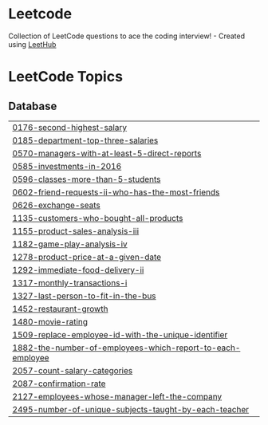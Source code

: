 # Leetcode
Collection of LeetCode questions to ace the coding interview! - Created using [LeetHub](https://github.com/QasimWani/LeetHub)

<!---LeetCode Topics Start-->
# LeetCode Topics
## Database
|  |
| ------- |
| [0176-second-highest-salary](https://github.com/kunal1406/Leetcode/tree/master/0176-second-highest-salary) |
| [0185-department-top-three-salaries](https://github.com/kunal1406/Leetcode/tree/master/0185-department-top-three-salaries) |
| [0570-managers-with-at-least-5-direct-reports](https://github.com/kunal1406/Leetcode/tree/master/0570-managers-with-at-least-5-direct-reports) |
| [0585-investments-in-2016](https://github.com/kunal1406/Leetcode/tree/master/0585-investments-in-2016) |
| [0596-classes-more-than-5-students](https://github.com/kunal1406/Leetcode/tree/master/0596-classes-more-than-5-students) |
| [0602-friend-requests-ii-who-has-the-most-friends](https://github.com/kunal1406/Leetcode/tree/master/0602-friend-requests-ii-who-has-the-most-friends) |
| [0626-exchange-seats](https://github.com/kunal1406/Leetcode/tree/master/0626-exchange-seats) |
| [1135-customers-who-bought-all-products](https://github.com/kunal1406/Leetcode/tree/master/1135-customers-who-bought-all-products) |
| [1155-product-sales-analysis-iii](https://github.com/kunal1406/Leetcode/tree/master/1155-product-sales-analysis-iii) |
| [1182-game-play-analysis-iv](https://github.com/kunal1406/Leetcode/tree/master/1182-game-play-analysis-iv) |
| [1278-product-price-at-a-given-date](https://github.com/kunal1406/Leetcode/tree/master/1278-product-price-at-a-given-date) |
| [1292-immediate-food-delivery-ii](https://github.com/kunal1406/Leetcode/tree/master/1292-immediate-food-delivery-ii) |
| [1317-monthly-transactions-i](https://github.com/kunal1406/Leetcode/tree/master/1317-monthly-transactions-i) |
| [1327-last-person-to-fit-in-the-bus](https://github.com/kunal1406/Leetcode/tree/master/1327-last-person-to-fit-in-the-bus) |
| [1452-restaurant-growth](https://github.com/kunal1406/Leetcode/tree/master/1452-restaurant-growth) |
| [1480-movie-rating](https://github.com/kunal1406/Leetcode/tree/master/1480-movie-rating) |
| [1509-replace-employee-id-with-the-unique-identifier](https://github.com/kunal1406/Leetcode/tree/master/1509-replace-employee-id-with-the-unique-identifier) |
| [1882-the-number-of-employees-which-report-to-each-employee](https://github.com/kunal1406/Leetcode/tree/master/1882-the-number-of-employees-which-report-to-each-employee) |
| [2057-count-salary-categories](https://github.com/kunal1406/Leetcode/tree/master/2057-count-salary-categories) |
| [2087-confirmation-rate](https://github.com/kunal1406/Leetcode/tree/master/2087-confirmation-rate) |
| [2127-employees-whose-manager-left-the-company](https://github.com/kunal1406/Leetcode/tree/master/2127-employees-whose-manager-left-the-company) |
| [2495-number-of-unique-subjects-taught-by-each-teacher](https://github.com/kunal1406/Leetcode/tree/master/2495-number-of-unique-subjects-taught-by-each-teacher) |
<!---LeetCode Topics End-->
